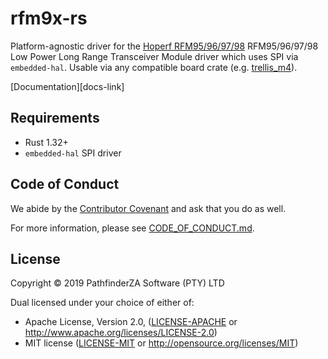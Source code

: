 # rfm9x-rs
Platform-agnostic driver for the [Hoperf RFM95/96/97/98][device-info]
RFM95/96/97/98 Low Power Long Range Transceiver Module driver which uses SPI via `embedded-hal`.
Usable via any compatible board crate (e.g. [trellis_m4]).

[Documentation][docs-link]

## Requirements

- Rust 1.32+
- `embedded-hal` SPI driver

## Code of Conduct

We abide by the [Contributor Covenant][cc] and ask that you do as well.

For more information, please see [CODE_OF_CONDUCT.md].

## License

Copyright © 2019 PathfinderZA Software (PTY) LTD

Dual licensed under your choice of either of:

- Apache License, Version 2.0, ([LICENSE-APACHE](LICENSE-APACHE) or http://www.apache.org/licenses/LICENSE-2.0)
- MIT license ([LICENSE-MIT](LICENSE-MIT) or http://opensource.org/licenses/MIT)

[//]: # (badges)

[//]: # (general links)

[device-info]: https://www.hoperf.com/modules/lora/RFM95TW.html
[trellis_m4]: https://crates.io/crates/trellis_m4
[cc]: https://contributor-covenant.org
[CODE_OF_CONDUCT.md]: https://github.com/mvniekerk/rfm9x-rs/blob/develop/CODE_OF_CONDUCT.md
